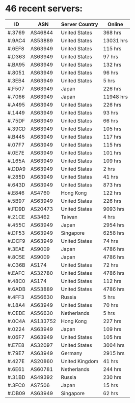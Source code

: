 # 46 recent servers:

| ID | ASN | Server Country | Online |
| ------ | ------ | ------ | ------ |
| #.3769 | AS46844 | United States | 368 hrs |
| #.9AC4 | AS53889 | United States | 13031 hrs |
| #.6EF8 | AS63949 | United States | 115 hrs |
| #.D363 | AS63949 | United States | 97 hrs |
| #.BA95 | AS63949 | United States | 132 hrs |
| #.8051 | AS63949 | United States | 96 hrs |
| #.3EB4 | AS63949 | United States | 5 hrs |
| #.F507 | AS63949 | Japan | 226 hrs |
| #.7066 | AS63949 | Japan | 11948 hrs |
| #.A495 | AS63949 | United States | 226 hrs |
| #.1449 | AS63949 | United States | 93 hrs |
| #.75DF | AS63949 | United States | 66 hrs |
| #.39CD | AS63949 | United States | 105 hrs |
| #.B445 | AS63949 | United States | 117 hrs |
| #.07F7 | AS63949 | United States | 115 hrs |
| #.0E7E | AS63949 | United States | 101 hrs |
| #.165A | AS63949 | United States | 109 hrs |
| #.DDA9 | AS63949 | United States | 2 hrs |
| #.285D | AS63949 | United States | 41 hrs |
| #.643D | AS63949 | United States | 873 hrs |
| #.E846 | AS4760 | Hong Kong | 122 hrs |
| #.5B97 | AS63949 | United States | 226 hrs |
| #.FD9D | AS20473 | United States | 9093 hrs |
| #.21CE | AS3462 | Taiwan | 4 hrs |
| #.455C | AS63949 | Japan | 2954 hrs |
| #.DF53 | AS63949 | Singapore | 6258 hrs |
| #.DCF9 | AS63949 | United States | 74 hrs |
| #.3EAE | AS9009 | Japan | 4786 hrs |
| #.8C5E | AS9009 | Japan | 4786 hrs |
| #.C36B | AS174 | United States | 72 hrs |
| #.EAFC | AS32780 | United States | 4786 hrs |
| #.48C0 | AS174 | United States | 112 hrs |
| #.6ADB | AS53889 | United States | 4786 hrs |
| #.4FF3 | AS56630 | Russia | 5 hrs |
| #.18A4 | AS63949 | United States | 70 hrs |
| #.CEDE | AS56630 | Netherlands | 5 hrs |
| #.0C4A | AS133752 | Hong Kong | 227 hrs |
| #.0224 | AS63949 | Japan | 109 hrs |
| #.06F7 | AS63949 | United States | 105 hrs |
| #.E7E8 | AS32097 | United States | 3004 hrs |
| #.79E7 | AS63949 | Germany | 2915 hrs |
| #.427E | AS20860 | United Kingdom | 41 hrs |
| #.6E61 | AS60781 | Netherlands | 244 hrs |
| #.31BD | AS49392 | Russia | 230 hrs |
| #.3FC0 | AS7506 | Japan | 15 hrs |
| #.DB09 | AS63949 | Singapore | 62 hrs |


